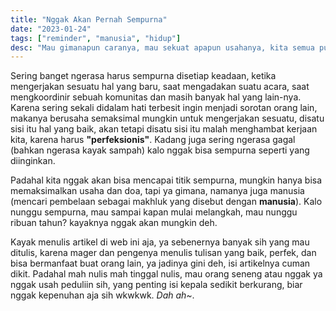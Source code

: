 ```yaml
---
title: "Nggak Akan Pernah Sempurna"
date: "2023-01-24"
tags: ["reminder", "manusia", "hidup"]
desc: "Mau gimanapun caranya, mau sekuat apapun usahanya, kita semua punya keterbatasan dan nggak akan pernah sempurna."
---
```


Sering banget ngerasa harus sempurna disetiap keadaan, ketika mengerjakan sesuatu hal yang baru, saat mengadakan suatu acara, saat mengkoordinir sebuah komunitas dan masih banyak hal yang lain-nya. Karena sering sekali didalam hati terbesit ingin menjadi sorotan orang lain, makanya berusaha semaksimal mungkin untuk mengerjakan sesuatu, disatu sisi itu hal yang baik, akan tetapi disatu sisi itu malah menghambat kerjaan kita, karena harus **"perfeksionis"**. Kadang juga sering ngerasa gagal (bahkan ngerasa kayak sampah) kalo nggak bisa sempurna seperti yang diinginkan.

Padahal kita nggak akan bisa mencapai titik sempurna, mungkin hanya bisa memaksimalkan usaha dan doa, tapi ya gimana, namanya juga manusia (mencari pembelaan sebagai makhluk yang disebut dengan **manusia**). Kalo nunggu sempurna, mau sampai kapan mulai melangkah, mau nunggu ribuan tahun? kayaknya nggak akan mungkin deh.

Kayak menulis artikel di web ini aja, ya sebenernya banyak sih yang mau ditulis, karena mager dan pengenya menulis tulisan yang baik, perfek, dan bisa bermanfaat buat orang lain, ya jadinya gini deh, isi artikelnya cuman dikit. Padahal mah nulis mah tinggal nulis, mau orang seneng atau nggak ya nggak usah peduliin sih, yang penting isi kepala sedikit berkurang, biar nggak kepenuhan aja sih wkwkwk. *Dah ah~*.